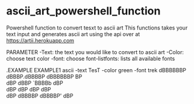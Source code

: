 # ascii_art_powershell_function
Powershell function to convert tesxt to ascii art 
This functions takes your text input and generates ascii art using the api over at https://artii.herokuapp.com

PARAMETER
-Text: the text you would like to convert to ascii art
-Color: choose text color
-font: choose font-listfonts: lists all available fonts


.EXAMPLE
EXAMPLE1
ascii -text TesT -color green -font trek
  dBBBBBBP dBBBP.dBBBBP  dBBBBBBP
                BP               
   dBP   dBBP   `BBBBb    dBP    
  dBP   dBP        dBP   dBP     
 dBP   dBBBBP dBBBBP'   dBP      
